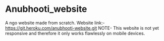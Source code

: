 # Anubhooti_website
A ngo website made from scratch.
Website link:-https://git.heroku.com/anubhooti-website.git
NOTE- This website is not yet responsive and therefore it only works flawlessly on mobile devices.

